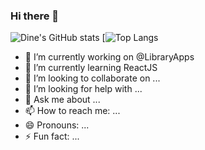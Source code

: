 ### Hi there 👋

![Dine's GitHub stats](https://github-readme-stats.vercel.app/api?username=dine-hub&show_icons=true&theme=merko)
[![Top Langs](https://github-readme-stats.vercel.app/api/top-langs/?username=dine-hub&layout=compact&theme=merko)

- 🔭 I’m currently working on @LibraryApps
- 🌱 I’m currently learning ReactJS
- 👯 I’m looking to collaborate on ...
- 🤔 I’m looking for help with ...
- 💬 Ask me about ...
- 📫 How to reach me: ...
- 😄 Pronouns: ...
- ⚡ Fun fact: ...
